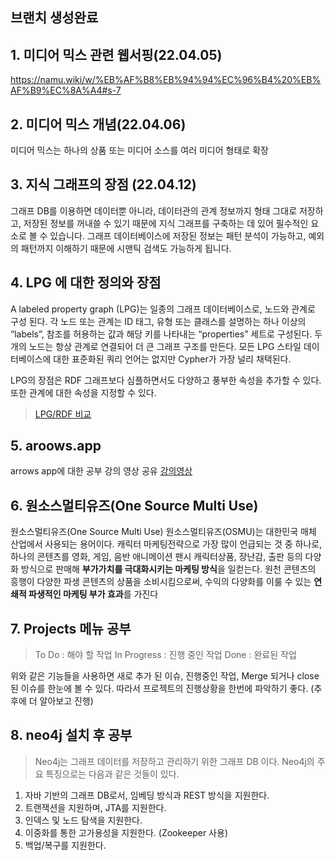 ## 브랜치 생성완료

## 1. 미디어 믹스 관련 웹서핑(22.04.05)
<https://namu.wiki/w/%EB%AF%B8%EB%94%94%EC%96%B4%20%EB%AF%B9%EC%8A%A4#s-7>

## 2. 미디어 믹스 개념(22.04.06)
미디어 믹스는 하나의 상품 또는 미디어 소스를 여러 미디어 형태로 확장

## 3. 지식 그래프의 장점 (22.04.12)
그래프 DB를 이용하면 데이터뿐 아니라, 데이터관의 관계 정보까지 형태 그대로 저장하고,  저장된 정보를 꺼내쓸 수 있기 때문에 지식 그래프를 구축하는 데 있어 필수적인 요소로 볼 수 있습니다. 그래프 데이터베이스에 저장된 정보는 패턴 분석이 가능하고, 예외의 패턴까지 이해하기 때문에 시맨틱 검색도 가능하게 됩니다.

## 4. LPG 에 대한 정의와 장점
A labeled property graph (LPG)는 일종의 그래프 데이터베이스로, 노드와 관계로 구성 된다. 각 노드 또는 관계는 ID 태그, 유형 또는 클래스를 설명하는 하나 이상의 “labels”, 참조를 허용하는 값과 해당 키를 나타내는 “properties” 세트로 구성된다. 두 개의 노드는 항상 관계로 연결되어 더 큰 그래프 구조를 만든다. 모든 LPG 스타일 데이터베이스에 대한 표준화된 쿼리 언어는 없지만 Cypher가 가장 널리 채택된다.

LPG의 장점은 RDF 그래프보다 심플하면서도 다양하고 풍부한 속성을 추가할 수 있다. 또한 관계에 대한 속성을 지정할 수 있다.

> [LPG/RDF 비교](https://miro.medium.com/max/1400/1*FAK8MU1sYf6yrVpVmNQDzA.png)


## 5. aroows.app
arrows app에 대한 공부
강의 영상 공유
[강의영상](https://www.youtube.com/watch?v=ZHJ-BrKJ8A4)

## 6. 원소스멀티유즈(One Source Multi Use)
원소스멀티유즈(One Source Multi Use)
원소스멀티유즈(OSMU)는 대한민국 매체 산업에서 사용되는 용어이다. 캐릭터 마케팅전략으로 가장 많이 언급되는 것 중 하나로, 하나의 콘텐츠를 영화, 게임, 음반 애니메이션 팬시 캐릭터상품, 장난감, 출판 등의 다양화 방식으로 판매해 **부가가치를 극대화시키는 마케팅 방식**을 일컫는다.
원천 콘텐츠의 흥행이 다양한 파생 콘텐츠의 상품을 소비시킴으로써, 수익의 다양화를 이룰 수 있는 **연쇄적 파생적인 마케팅 부가 효과**를 가진다

## 7. Projects 메뉴 공부
> To Do : 해야 할 작업
> In Progress : 진행 중인 작업
> Done : 완료된 작업

위와 같은 기능들을 사용하면 새로 추가 된 이슈, 진행중인 작업, Merge 되거나 close 된 이슈를 한눈에 볼 수 있다.
따라서 프로젝트의 진행상황을 한번에 파악하기 좋다.
(추후에 더 알아보고 진행)

## 8. neo4j 설치 후 공부
> Neo4j는 그래프 데이터를 저장하고 관리하기 위한 그래프 DB 이다. Neo4j의 주요 특징으로는 다음과 같은 것들이 있다.

1. 자바 기반의 그래프 DB로서, 임베딩 방식과 REST 방식을 지원한다.
2. 트랜잭션을 지원하며, JTA를 지원한다.
3. 인덱스 및 노드 탐색을 지원한다.
4. 이중화를 통한 고가용성을 지원한다. (Zookeeper 사용)
5. 백업/복구를 지원한다.
